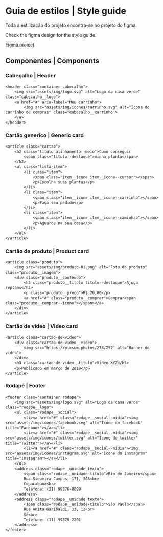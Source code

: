 # Guia de estilos | Style guide

Toda a estilização do projeto encontra-se no projeto do figma.

Check the figma design for the style guide.

[Figma project](https://www.figma.com/file/f51CC8WoRhpYf6xllkTyHw/Aula1-Styleguides?node-id=56%3A3)

## Componentes | Components

### Cabeçalho | Header

    <header class="container cabecalho">
        <img src="assets/img/logo.svg" alt="Logo da casa verde" class="cabecalho__logo">
        <a href="#" aria-label="Meu carrinho">
            <img src="assets/img/icones/carrinho.svg" alt="Ícone do carrinho de compras" class="cabecalho__carrinho">
        </a>
    </header>

### Cartão generico | Generic card

    <article class="cartao">
        <h2 class="titulo alinhamento--meio">Como conseguir
            <span class="titulo--destaque">minha planta</span>
        </h2>
        <ul class="lista-item">
            <li class="item">
                <span class="item__icone item__icone--cursor"></span>
                <p>Escolha suas plantas</p>
            </li>
            <li class="item">
                <span class="item__icone item__icone--carrinho"></span>
                <p>Faça seu pedido</p>
            </li>
            <li class="item">
                <span class="item__icone item__icone--caminhao"></span>
                <p>Aguarde na sua casa</p>
            </li>
        </ul>
    </article>

### Cartão de produto | Product card

    <article class="produto">
        <img src="assets/img/produto-01.png" alt="Foto do produto" class="produto__imagem">
        <div class="produto__conteudo">
            <h3 class="produto__titulo titulo--destaque">Ajuga reptans</h3>
            <p class="produto__preco">R$ 20,00</p>
            <a href="#" class="produto__comprar">Comprar<span class="produto__comprar--icone"></span></a>
        </div>
    </article>

### Cartão de vídeo | Video card

    <article class="cartao-de-video">
        <div class="cartao-de-video__video">
            <img src="https://picsum.photos/278/252" alt="Banner do vídeo">
        </div>
        <h3 class="cartao-de-video__titulo">Vídeo XYZ</h3>
        <p>Publicado em março de 2019</p>
    </article>

### Rodapé | Footer

    <footer class="container rodape">
        <img src="assets/img/logo.svg" alt="Logo da casa verde" class="rodape__logo">
        <ul class="rodape__social">
            <li><a href="#" class="rodape__social--midia"><img src="assets/img/icones/facebook.svg" alt="Ícone do facebook" title="Facebook"></a></li>
            <li><a href="#" class="rodape__social--midia"><img src="assets/img/icones/twitter.svg" alt="Ícone do twitter" title="Twitter"></a></li>
            <li><a href="#" class="rodape__social--midia"><img src="assets/img/icones/instagram.svg" alt="Ícone do instagram" title="Instagram"></a></li>
        </ul>
        <address class="rodape__unidade texto">
            <span class="rodape__unidade-titulo">Rio de Janeiro</span>
            Rua Siqueira Campos, 171, 303<br>
            Copacabana<br>
            Telefone: (21) 99876-0099
        </address>
        <address class="rodape__unidade texto">
            <span class="rodape__unidade-titulo">São Paulo</span>
            Rua Anita Garibaldi, 33, 13<br>
            Sé<br>
            Telefone: (11) 99875-2201
        </address>
    </footer>
